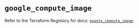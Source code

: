 # `google_compute_image`

Refer to the Terraform Registory for docs: [`google_compute_image`](https://registry.terraform.io/providers/hashicorp/google-beta/4.72.1/docs/resources/google_compute_image).
